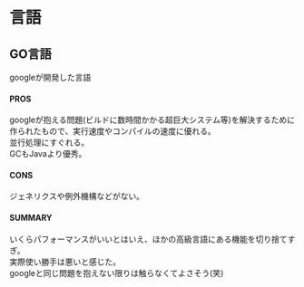 # 言語

## GO言語

googleが開発した言語  

#### PROS
googleが抱える問題(ビルドに数時間かかる超巨大システム等)を解決するために作られたもので、実行速度やコンパイルの速度に優れる。  
並行処理にすぐれる。  
GCもJavaより優秀。  

#### CONS
ジェネリクスや例外機構などがない。

#### SUMMARY
いくらパフォーマンスがいいとはいえ、ほかの高級言語にある機能を切り捨てすぎ。  
実際使い勝手は悪いと感じた。  
googleと同じ問題を抱えない限りは触らなくてよさそう(笑)
